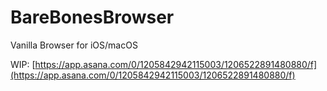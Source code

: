 # BareBonesBrowser
Vanilla Browser for iOS/macOS

WIP: [https://app.asana.com/0/1205842942115003/1206522891480880/f](https://app.asana.com/0/1205842942115003/1206522891480880/f)

